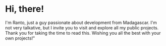 # Hi, there!

I'm Ranto, just a guy passionate about development from Madagascar. I'm not very talkative, but I invite you to visit and explore all my public projects. Thank you for taking the time to read this. Wishing you all the best with your own projects!"
